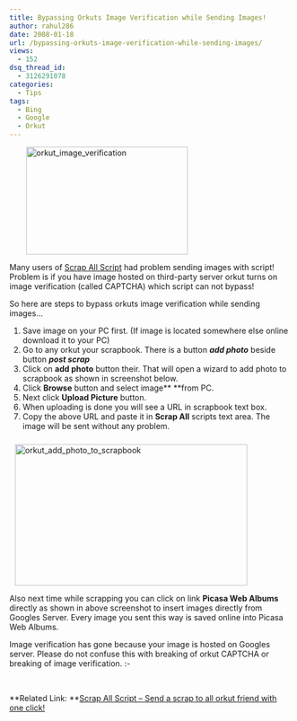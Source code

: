 ```yaml
---
title: Bypassing Orkuts Image Verification while Sending Images!
author: rahul286
date: 2008-01-18
url: /bypassing-orkuts-image-verification-while-sending-images/
views:
  - 152
dsq_thread_id:
  - 3126291078
categories:
  - Tips
tags:
  - Bing
  - Google
  - Orkut
---
```

<img class="wp-image-53862" style="border-right: 0px;border-top: 0px;margin: 0px 0px 0px 30px;border-left: 0px;border-bottom: 0px" height="192" alt="orkut_image_verification" src="http://cdn.devilsworkshop.org/files/2008/01/image8.png" width="288" border="0" /> 

Many users of [Scrap All Script][1] had problem sending images with script! Problem is if you have image hosted on third-party server orkut turns on image verification (called CAPTCHA) which script can not bypass!

So here are steps to bypass orkuts image verification while sending images&#8230;

  1. Save image on your PC first. (If image is located somewhere else online download it to your PC) 
  2. Go to any orkut your scrapbook. There is a button ***add photo*** beside button ***post scrap***
  3. Click on **add photo** button their. That will open a wizard to add photo to scrapbook as shown in screenshot below.
  4. Click **Browse** button and select image** **from PC. 
  5. Next click **Upload Picture** button.
  6. When uploading is done you will see a URL in scrapbook text box. 
  7. Copy the above URL and paste it in **Scrap All** scripts text area. The image will be sent without any problem.

[<img style="border-right: 0px;border-top: 0px;margin: 10px 0px 0px 10px;border-left: 0px;border-bottom: 0px" height="252" alt="orkut_add_photo_to_scrapbook" src="http://cdn.devilsworkshop.org/files/2008/01/image-thumb6.png" width="414" border="0" />][2] 

Also next time while scrapping you can click on link **Picasa Web Albums** directly as shown in above screenshot to insert images directly from Googles Server. Every image you sent this way is saved online into Picasa Web Albums.

Image verification has gone because your image is hosted on Googles server. Please do not confuse this with breaking of orkut CAPTCHA or breaking of image verification. <img src="http://devilsworkshop.org/wp-includes/images/smilies/simple-smile.png" alt=":-)" class="wp-smiley" style="height: 1em; max-height: 1em;" />

&#160;

**Related Link: **[Scrap All Script &#8211; Send a scrap to all orkut friend with one click!][1]

 [1]: http://devilsworkshop.org/2007/09/26/new-orkut-scripts-scrap-all-friends-with-single-click-send-images-flash-audio-video-more/
 [2]: http://cdn.devilsworkshop.org/files/2008/01/image9.png

